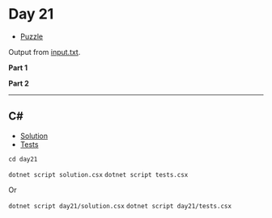# Day 21

- [Puzzle](PUZZLE.md)

Output from [input.txt](input.txt).
<!-- Output from [input.txt](day21/input.txt). -->

**Part 1**

> 

**Part 2**

> 

---

## C\#

- [Solution](solution.csx)
- [Tests](tests.csx)

`cd day21`

`dotnet script solution.csx`
`dotnet script tests.csx`

Or

`dotnet script day21/solution.csx`
`dotnet script day21/tests.csx`

